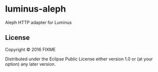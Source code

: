 # luminus-aleph

Aleph HTTP adapter for Luminus

## License

Copyright © 2016 FIXME

Distributed under the Eclipse Public License either version 1.0 or (at your option) any later version.
